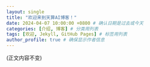```yaml
---
layout: single
title: "欢迎来到天算AI博客！"
date: 2024-04-07 10:00:00 +0800 # 确认日期是过去或今天
categories: [介绍, 博客] # 分类用列表
tags: [欢迎, Jekyll, GitHub Pages] # 标签用列表
author_profile: true # 确保显示作者信息
---
```


(正文内容不变)
